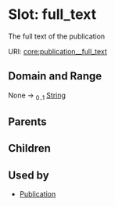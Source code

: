 
# Slot: full_text


The full text of the publication

URI: [core:publication__full_text](http://w3id.org/ontogpt/core/publication__full_text)


## Domain and Range

None &#8594;  <sub>0..1</sub> [String](types/String.md)

## Parents


## Children


## Used by

 * [Publication](Publication.md)
